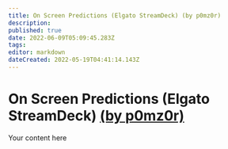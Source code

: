 ```yaml
---
title: On Screen Predictions (Elgato StreamDeck) (by p0mz0r)
description: 
published: true
date: 2022-06-09T05:09:45.283Z
tags: 
editor: markdown
dateCreated: 2022-05-19T04:41:14.143Z
---
```


# On Screen Predictions (Elgato StreamDeck) [(by p0mz0r)](https://www.twitch.tv/p0mz0r)
Your content here